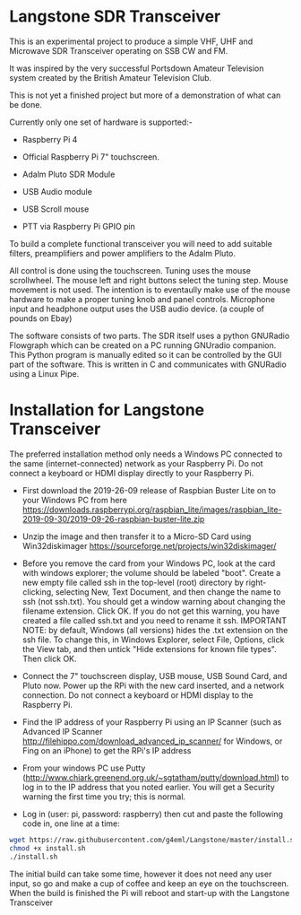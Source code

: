 # Langstone SDR Transceiver

This is an experimental project to produce a simple VHF, UHF and Microwave SDR Transceiver operating on SSB CW and FM.

It was inspired by the very successful Portsdown Amateur Television system created by the British Amateur Television Club.

This is not yet a finished project but more of a demonstration of what can be done. 

Currently only one set of hardware is supported:-

- Raspberry Pi 4

- Official Raspberry Pi 7" touchscreen.

- Adalm Pluto SDR Module

- USB Audio module
 
- USB Scroll mouse

- PTT via Raspberry Pi GPIO pin 

To build a complete functional transceiver you will need to add suitable filters, preamplifiers and power amplifiers to the Adalm Pluto. 

All control is done using the touchscreen.
Tuning uses the mouse scrollwheel. The mouse left and right buttons select the tuning step. Mouse movement is not used. 
The intention is to eventaully make use of the mouse hardware to make a proper tuning knob and panel controls. 
Microphone input and headphone output uses the USB audio device. (a couple of pounds on Ebay)

The software consists of two parts. The SDR itself uses a python GNURadio Flowgraph which can be created on a PC running GNUradio companion. This Python program is manually edited so it can be controlled by the GUI part of the software. This is written in C and communicates with GNURadio using a Linux Pipe. 



# Installation for Langstone Transceiver

The preferred installation method only needs a Windows PC connected to the same (internet-connected) network as your Raspberry Pi.  Do not connect a keyboard or HDMI display directly to your Raspberry Pi.

- First download the 2019-26-09 release of Raspbian Buster Lite on to your Windows PC from here  https://downloads.raspberrypi.org/raspbian_lite/images/raspbian_lite-2019-09-30/2019-09-26-raspbian-buster-lite.zip

- Unzip the image and then transfer it to a Micro-SD Card using Win32diskimager https://sourceforge.net/projects/win32diskimager/

- Before you remove the card from your Windows PC, look at the card with windows explorer; the volume should be labeled "boot".  Create a new empty file called ssh in the top-level (root) directory by right-clicking, selecting New, Text Document, and then change the name to ssh (not ssh.txt).  You should get a window warning about changing the filename extension.  Click OK.  If you do not get this warning, you have created a file called ssh.txt and you need to rename it ssh.  IMPORTANT NOTE: by default, Windows (all versions) hides the .txt extension on the ssh file.  To change this, in Windows Explorer, select File, Options, click the View tab, and then untick "Hide extensions for known file types". Then click OK.

- Connect the 7" touchscreen display, USB mouse, USB Sound Card, and Pluto now.   Power up the RPi with the new card inserted, and a network connection.  Do not connect a keyboard or HDMI display to the Raspberry Pi. 

- Find the IP address of your Raspberry Pi using an IP Scanner (such as Advanced IP Scanner http://filehippo.com/download_advanced_ip_scanner/ for Windows, or Fing on an iPhone) to get the RPi's IP address 

- From your windows PC use Putty (http://www.chiark.greenend.org.uk/~sgtatham/putty/download.html) to log in to the IP address that you noted earlier.  You will get a Security warning the first time you try; this is normal.

- Log in (user: pi, password: raspberry) then cut and paste the following code in, one line at a time:

```sh
wget https://raw.githubusercontent.com/g4eml/Langstone/master/install.sh
chmod +x install.sh
./install.sh
```

The initial build can take some time, however it does not need any user input, so go and make a cup of coffee and keep an eye on the touchscreen.  When the build is finished the Pi will reboot and start-up with the Langstone Transceiver


